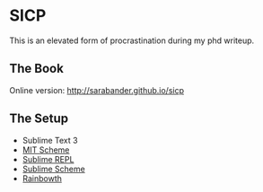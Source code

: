 # SICP

This is an elevated form of procrastination during my phd writeup.

## The Book

Online version: http://sarabander.github.io/sicp

## The Setup

- Sublime Text 3
- [MIT Scheme](https://www.gnu.org/software/mit-scheme/)
- [Sublime REPL](https://packagecontrol.io/packages/SublimeREPL)
- [Sublime Scheme](https://github.com/egrachev/sublime-scheme)
- [Rainbowth](https://packagecontrol.io/packages/Rainbowth)

